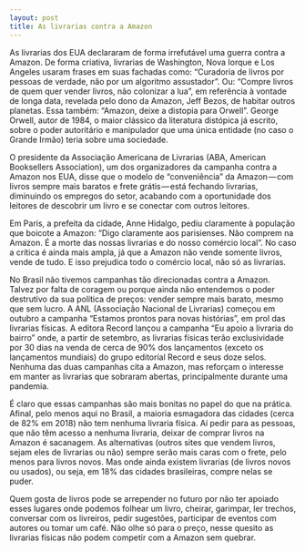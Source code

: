 ```yaml
---
layout: post
title: As livrarias contra a Amazon
---
```


As livrarias dos EUA declararam de forma irrefutável uma guerra contra a Amazon. De forma criativa, livrarias de Washington, Nova Iorque e Los Angeles usaram frases em suas fachadas como: “Curadoria de livros por pessoas de verdade, não por um algoritmo assustador”. Ou: “Compre livros de quem quer vender livros, não colonizar a lua”, em referência à vontade de longa data, revelada pelo dono da Amazon, Jeff Bezos, de habitar outros planetas. Essa também: “Amazon, deixe a distopia para Orwell”. George Orwell, autor de 1984, o maior clássico da literatura distópica já escrito, sobre o poder autoritário e manipulador que uma única entidade (no caso o Grande Irmão) teria sobre uma sociedade.

O presidente da Associação Americana de Livrarias (ABA, American Booksellers Association), um dos organizadores da campanha contra a Amazon nos EUA, disse que o modelo de “conveniência” da Amazon — com livros sempre mais baratos e frete grátis — está fechando livrarias, diminuindo os empregos do setor, acabando com a oportunidade dos leitores de descobrir um livro e se conectar com outros leitores.

Em Paris, a prefeita da cidade, Anne Hidalgo, pediu claramente à população que boicote a Amazon: “Digo claramente aos parisienses. Não comprem na Amazon. É a morte das nossas livrarias e do nosso comércio local”. No caso a crítica é ainda mais ampla, já que a Amazon não vende somente livros, vende de tudo. E isso prejudica todo o comércio local, não só as livrarias.

No Brasil não tivemos campanhas tão direcionadas contra a Amazon. Talvez por falta de coragem ou porque ainda não entendemos o poder destrutivo da sua política de preços: vender sempre mais barato, mesmo que sem lucro. A ANL (Associação Nacional de Livrarias) começou em outubro a campanha “Estamos prontos para novas histórias”, em prol das livrarias físicas. A editora Record lançou a campanha “Eu apoio a livraria do bairro” onde, a partir de setembro, as livrarias físicas terão exclusividade por 30 dias na venda de cerca de 90% dos lançamentos (exceto os lançamentos mundiais) do grupo editorial Record e seus doze selos. Nenhuma das duas campanhas cita a Amazon, mas reforçam o interesse em manter as livrarias que sobraram abertas, principalmente durante uma pandemia.

É claro que essas campanhas são mais bonitas no papel do que na prática. Afinal, pelo menos aqui no Brasil, a maioria esmagadora das cidades (cerca de 82% em 2018) não tem nenhuma livraria física. Aí pedir para as pessoas, que não têm acesso a nenhuma livraria, deixar de comprar livros na Amazon é sacanagem. As alternativas (outros sites que vendem livros, sejam eles de livrarias ou não) sempre serão mais caras com o frete, pelo menos para livros novos. Mas onde ainda existem livrarias (de livros novos ou usados), ou seja, em 18% das cidades brasileiras, compre nelas se puder.

Quem gosta de livros pode se arrepender no futuro por não ter apoiado esses lugares onde podemos folhear um livro, cheirar, garimpar, ler trechos, conversar com os livreiros, pedir sugestões, participar de eventos com autores ou tomar um café. Não olhe só para o preço, nesse quesito as livrarias físicas não podem competir com a Amazon sem quebrar.
